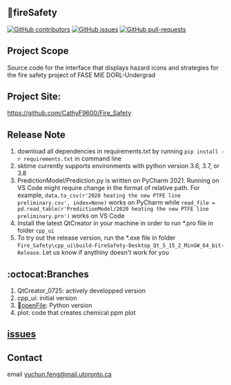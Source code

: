 ## :fire_engine:fireSafety
[![GitHub contributors](https://img.shields.io/github/contributors/CathyF9600/Fire_Safety.svg)](https://github.com/CathyF9600/Fire_Safety/graphs/contributors/)
[![GitHub issues](https://img.shields.io/github/issues/CathyF9600/Fire_Safety.svg)](https://GitHub.com/CathyF9600/Fire_Safety/issues/)
[![GitHub pull-requests](https://img.shields.io/github/issues-pr/CathyF9600/Fire_Safety.svg)](https://GitHub.com/CathyF9600/Fire_Safety/pulls/)

## Project Scope
Source code for the interface that displays hazard icons and strategies for the fire safety project of FASE MIE DORL-Undergrad<br/>

## Project Site: 
https://github.com/CathyF9600/Fire_Safety

## Release Note
1. download all dependencies in requirements.txt by running `pip install -r requirements.txt` in command line
2. sktime currently supports environments with python version 3.6, 3.7, or 3.8
3. PredictionModel/Prediction.py is written on PyCharm 2021. Running on VS Code might require change in the format of relative path. For example, `data.to_csv(r'2020 heating the new PTFE line preliminary.csv', index=None)` works on PyCharm while `read_file = pd.read_table(r'PredictionModel/2020 heating the new PTFE line preliminary.prn')` works on VS Code
4. Install the latest QtCreator in your machine in order to run *.pro file in folder `cpp_ui`
5. To try out the release version, run the *.exe file in folder `Fire_Safety\cpp_ui\build-FireSafety-Desktop_Qt_5_15_2_MinGW_64_bit-Release`. Let us know if anythiny doesn't work for you

## :octocat:Branches
1. QtCreator_0725: actively developped version
2. cpp_ui: initial version
3. :open_file_folder:[openFile](../openFile/README.md): Python version
4. plot: code that creates chemical ppm plot

## [issues](https://github.com/CathyF9600/Fire_Safety/issues)

## Contact
email yuchun.feng@mail.utoronto.ca
